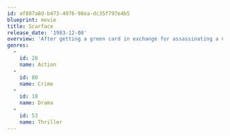 ```yaml
---
id: af807a8d-b473-4976-98ea-dc35f797e4b5
blueprint: movie
title: Scarface
release_date: '1983-12-08'
overview: 'After getting a green card in exchange for assassinating a Cuban government official, Tony Montana stakes a claim on the drug trade in Miami. Viciously murdering anyone who stands in his way, Tony eventually becomes the biggest drug lord in the state, controlling nearly all the cocaine that comes through Miami. But increased pressure from the police, wars with Colombian drug cartels and his own drug-fueled paranoia serve to fuel the flames of his eventual downfall.'
genres:
  -
    id: 28
    name: Action
  -
    id: 80
    name: Crime
  -
    id: 18
    name: Drama
  -
    id: 53
    name: Thriller
---
```

